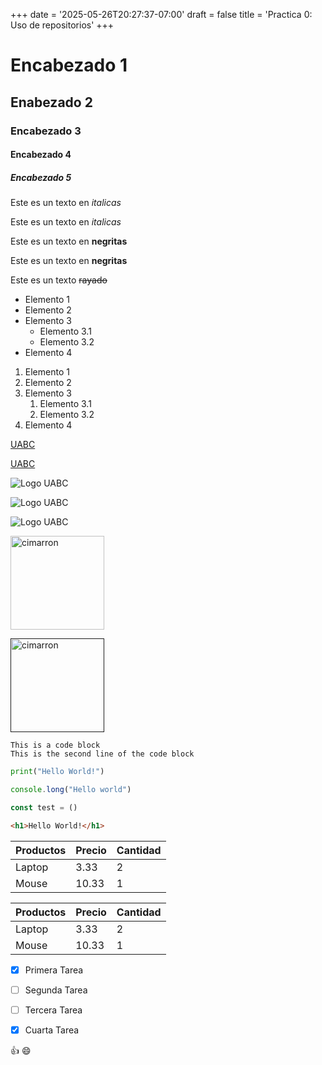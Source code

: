+++
date = '2025-05-26T20:27:37-07:00'
draft = false
title = 'Practica 0: Uso de repositorios'
+++

<!-- esto es un comentario--> 

# Encabezado 1
## Enabezado 2
### Encabezado 3
#### Encabezado 4 
##### Encabezado 5

<!-- Italicas -->
Este es un texto en *italicas*

Este es un texto en _italicas_

<!-- Negritas -->
Este es un texto en **negritas**

Este es un texto en __negritas__

<!-- Rayado -->
Este es un texto ~~rayado~~

<!-- UL -->

* Elemento 1
* Elemento 2
* Elemento 3
  * Elemento 3.1
  * Elemento 3.2
* Elemento 4

<!-- OL -->
1. Elemento 1
2. Elemento 2
3. Elemento 3
   1. Elemento 3.1
   2. Elemento 3.2
4. Elemento 4

<!-- Enlaces -->
[UABC](www.uabc.mx)

[UABC](www.uabc.mx "Titulo personalizado")

<!-- Imagenes -->
![Logo UABC](https://citecuvp.tij.uabc.mx/wp-content/uploads/2022/10/07_ESCUDO-UABC-DOS-COLRES_1.png) 

![Logo UABC](./cimarron.png "CIMARRONES CON VALORES")

![Logo UABC](./cimarronX.png "CIMARRONES CON VALORES")

<img src="./escudo_uabc.png" alt="cimarron" width="150" height="auto"> 

[<img src="./escudo_uabc.png" alt="cimarron" width="150" height="auto"> ]()

<!-- Bloques de codigo -->
```
This is a code block
This is the second line of the code block
```

```python
print("Hello World!")
```

```javascript
console.long("Hello world")

const test = ()
```

```HTML
<h1>Hello World!</h1>
```

<!-- Tablas -->
| Productos | Precio | Cantidad |
| --- | --- | --- | 
| Laptop | 3.33 | 2 |
| Mouse | 10.33 | 1 |

| Productos | Precio | Cantidad |
| --------- | ------ | -------- | 
| Laptop    | 3.33   | 2        |
| Mouse     | 10.33  | 1        |

<!-- Tareas -->
* [x] Primera Tarea
* [ ] Segunda Tarea 
* [ ] Tercera Tarea
* [x] Cuarta Tarea


<!-- Menciones -->
:+1: :smile:


